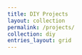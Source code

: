 ```yaml
---
title: DIY Projects
layout: collection
permalink: /projects/
collection: diy
entries_layout: grid
---
```


